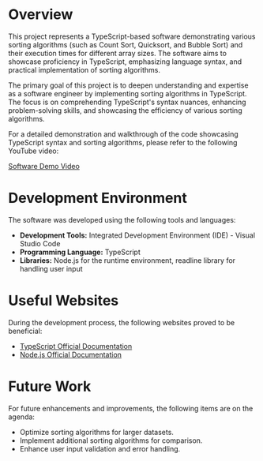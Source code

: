 # Overview

This project represents a TypeScript-based software demonstrating various sorting algorithms (such as Count Sort, Quicksort, and Bubble Sort) and their execution times for different array sizes. The software aims to showcase proficiency in TypeScript, emphasizing language syntax, and practical implementation of sorting algorithms.

The primary goal of this project is to deepen understanding and expertise as a software engineer by implementing sorting algorithms in TypeScript. The focus is on comprehending TypeScript's syntax nuances, enhancing problem-solving skills, and showcasing the efficiency of various sorting algorithms.

For a detailed demonstration and walkthrough of the code showcasing TypeScript syntax and sorting algorithms, please refer to the following YouTube video:

[Software Demo Video](https://www.loom.com/share/78edd276a6a74181a826815fc1dd3cfa?sid=6fa88861-cd34-4916-87b5-cf700daef925)

# Development Environment

The software was developed using the following tools and languages:

- **Development Tools:** Integrated Development Environment (IDE) - Visual Studio Code
- **Programming Language:** TypeScript
- **Libraries:** Node.js for the runtime environment, readline library for handling user input

# Useful Websites

During the development process, the following websites proved to be beneficial:

- [TypeScript Official Documentation](https://www.typescriptlang.org/docs/)
- [Node.js Official Documentation](https://nodejs.org/en/docs/)

# Future Work

For future enhancements and improvements, the following items are on the agenda:

- Optimize sorting algorithms for larger datasets.
- Implement additional sorting algorithms for comparison.
- Enhance user input validation and error handling.
